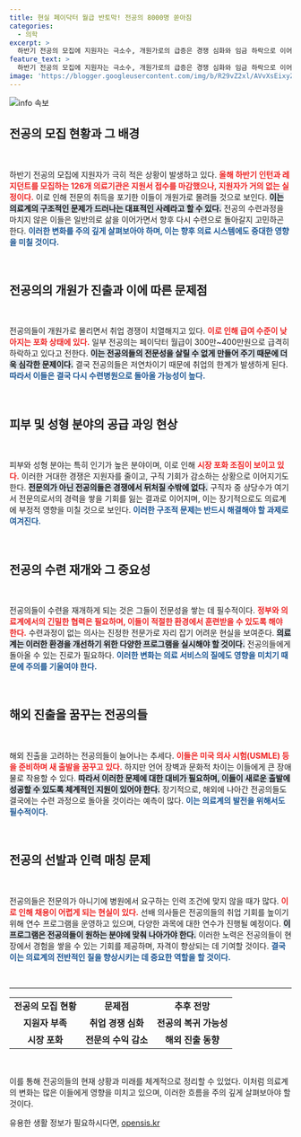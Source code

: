```yaml
---
title: 현실 페이닥터 월급 반토막! 전공의 8000명 쏟아짐
categories:
  - 의학
excerpt: >
  하반기 전공의 모집에 지원자는 극소수, 개원가로의 급증은 경쟁 심화와 임금 하락으로 이어질 전망입니다. 피부 및 성형 등의 인기 분야도 포화 상태로, 많은 전공의가 결국 다시 수련과정으로 돌아올 가능성이 높습니다.
feature_text: >
  하반기 전공의 모집에 지원자는 극소수, 개원가로의 급증은 경쟁 심화와 임금 하락으로 이어질 전망입니다. 피부 및 성형 등의 인기 분야도 포화 상태로, 많은 전공의가 결국 다시 수련과정으로 돌아올 가능성이 높습니다.
image: 'https://blogger.googleusercontent.com/img/b/R29vZ2xl/AVvXsEixyZcFfHzMRdzZMjFBmAUKJYCLCGyLL1o632UiGVXcaFdKo_bkvkuCioo0uUKlGfBVcT3P84aROyZIXSBEx3Aw5nCQ3pTgDom1WDC4m8eifvWiAmWEEVb4x6G_l8C0QH225ldMjyaFvpxGEBGNO37VmDTDMHGhJPq73UglMfDca1-0aw/s1600/blogspot.png'
---
```


<p><img src="https://blogger.googleusercontent.com/img/b/R29vZ2xl/AVvXsEixyZcFfHzMRdzZMjFBmAUKJYCLCGyLL1o632UiGVXcaFdKo_bkvkuCioo0uUKlGfBVcT3P84aROyZIXSBEx3Aw5nCQ3pTgDom1WDC4m8eifvWiAmWEEVb4x6G_l8C0QH225ldMjyaFvpxGEBGNO37VmDTDMHGhJPq73UglMfDca1-0aw/s1600/blogspot.png" alt="info 속보" /></p>

<h2 data-ke-size="size26">전공의 모집 현황과 그 배경</h2>

<p data-ke-size="size16">&nbsp;</p>

<p>하반기 전공의 모집에 지원자가 극히 적은 상황이 발생하고 있다. <b><span style="color: #ee2323;">올해 하반기 인턴과 레지던트를 모집하는 126개 의료기관은 지원서 접수를 마감했으나, 지원자가 거의 없는 실정이다.</span></b> 이로 인해 전문의 취득을 포기한 이들이 개원가로 몰려들 것으로 보인다. <b><span style="background-color: #21538527;">이는 의료계의 구조적인 문제가 드러나는 대표적인 사례라고 할 수 있다.</span></b> 전공의 수련과정을 마치지 않은 이들은 일반의로 삶을 이어가면서 향후 다시 수련으로 돌아갈지 고민하곤 한다. <b><span style="color: #1a5490;">이러한 변화를 주의 깊게 살펴보아야 하며, 이는 향후 의료 시스템에도 중대한 영향을 미칠 것이다.</span></b></p>

<p data-ke-size="size16">&nbsp;</p>

<h2 data-ke-size="size26">전공의의 개원가 진출과 이에 따른 문제점</h2>

<p data-ke-size="size16">&nbsp;</p>

<p>전공의들이 개원가로 몰리면서 취업 경쟁이 치열해지고 있다. <b><span style="color: #ee2323;">이로 인해 급여 수준이 낮아지는 포화 상태에 있다.</span></b> 일부 전공의는 페이닥터 월급이 300만~400만원으로 급격히 하락하고 있다고 전한다. <b><span style="background-color: #21538527;">이는 전공의들의 전문성을 살릴 수 없게 만들어 주기 때문에 더욱 심각한 문제이다.</span></b> 결국 전공의들은 저연차이기 때문에 취업의 한계가 발생하게 된다. <b><span style="color: #1a5490;">따라서 이들은 결국 다시 수련병원으로 돌아올 가능성이 높다.</span></b></p>

<p data-ke-size="size16">&nbsp;</p>

<h2 data-ke-size="size26">피부 및 성형 분야의 공급 과잉 현상</h2>

<p data-ke-size="size16">&nbsp;</p>

<p>피부와 성형 분야는 특히 인기가 높은 분야이며, 이로 인해 <b><span style="color: #ee2323;">시장 포화 조짐이 보이고 있다.</span></b> 이러한 거대한 경쟁은 지원자를 줄이고, 구직 기회가 감소하는 상황으로 이어지기도 한다. <b><span style="background-color: #21538527;">전문의가 아닌 전공의들은 경쟁에서 뒤처질 수밖에 없다.</span></b> 구직자 중 상당수가 여기서 전문의로서의 경력을 쌓을 기회를 잃는 결과로 이어지며, 이는 장기적으로도 의료계에 부정적 영향을 미칠 것으로 보인다. <b><span style="color: #1a5490;">이러한 구조적 문제는 반드시 해결해야 할 과제로 여겨진다.</span></b></p>

<p data-ke-size="size16">&nbsp;</p>

<h2 data-ke-size="size26">전공의 수련 재개와 그 중요성</h2>

<p data-ke-size="size16">&nbsp;</p>

<p>전공의들이 수련을 재개하게 되는 것은 그들이 전문성을 쌓는 데 필수적이다. <b><span style="color: #ee2323;">정부와 의료계에서의 긴밀한 협력은 필요하며, 이들이 적절한 환경에서 훈련받을 수 있도록 해야 한다.</span></b> 수련과정이 없는 의사는 진정한 전문가로 자리 잡기 어려운 현실을 보여준다. <b><span style="background-color: #21538527;">의료계는 이러한 환경을 개선하기 위한 다양한 프로그램을 실시해야 할 것이다.</span></b> 전공의들에게 돌아올 수 있는 진로가 필요하다. <b><span style="color: #1a5490;">이러한 변화는 의료 서비스의 질에도 영향을 미치기 때문에 주의를 기울여야 한다.</span></b></p>

<p data-ke-size="size16">&nbsp;</p>

<h2 data-ke-size="size26">해외 진출을 꿈꾸는 전공의들</h2>

<p data-ke-size="size16">&nbsp;</p>

<p>해외 진출을 고려하는 전공의들이 늘어나는 추세다. <b><span style="color: #ee2323;">이들은 미국 의사 시험(USMLE) 등을 준비하며 새 출발을 꿈꾸고 있다.</span></b> 하지만 언어 장벽과 문화적 차이는 이들에게 큰 장애물로 작용할 수 있다. <b><span style="background-color: #21538527;">따라서 이러한 문제에 대한 대비가 필요하며, 이들이 새로운 출발에 성공할 수 있도록 체계적인 지원이 있어야 한다.</span></b> 장기적으로, 해외에 나아간 전공의들도 결국에는 수련 과정으로 돌아올 것이라는 예측이 많다. <b><span style="color: #1a5490;">이는 의료계의 발전을 위해서도 필수적이다.</span></b></p>

<p data-ke-size="size16">&nbsp;</p>

<h2 data-ke-size="size26">전공의 선발과 인력 매칭 문제</h2>

<p data-ke-size="size16">&nbsp;</p>

<p>전공의들은 전문의가 아니기에 병원에서 요구하는 인력 조건에 맞지 않을 때가 많다. <b><span style="color: #ee2323;">이로 인해 채용이 어렵게 되는 현실이 있다.</span></b> 선배 의사들은 전공의들의 취업 기회를 높이기 위해 연수 프로그램을 운영하고 있으며, 다양한 과목에 대한 연수가 진행될 예정이다. <b><span style="background-color: #21538527;">이 프로그램은 전공의들이 원하는 분야에 맞춰 나아가야 한다.</span></b> 이러한 노력은 전공의들이 현장에서 경험을 쌓을 수 있는 기회를 제공하며, 자격이 향상되는 데 기여할 것이다. <b><span style="color: #1a5490;">결국 이는 의료계의 전반적인 질을 향상시키는 데 중요한 역할을 할 것이다.</span></b></p>

<p data-ke-size="size16">&nbsp;</p>

<hr>

<table style="width:100%">
    <tr>
        <td style="text-align: center; height: 17px;"><b>전공의 모집 현황</b></td>
        <td style="text-align: center; height: 17px;"><b>문제점</b></td>
        <td style="text-align: center; height: 17px;"><b>추후 전망</b></td>
    </tr>
    <tr>
        <td style="text-align: center; height: 17px;"><b>지원자 부족</b></td>
        <td style="text-align: center; height: 17px;"><b>취업 경쟁 심화</b></td>
        <td style="text-align: center; height: 17px;"><b>전공의 복귀 가능성</b></td>
    </tr>
    <tr>
        <td style="text-align: center; height: 17px;"><b>시장 포화</b></td>
        <td style="text-align: center; height: 17px;"><b>전문의 수익 감소</b></td>
        <td style="text-align: center; height: 17px;"><b>해외 진출 동향</b></td>
    </tr>
</table>

<p data-ke-size="size16">&nbsp;</p>

<p>이를 통해 전공의들의 현재 상황과 미래를 체계적으로 정리할 수 있었다. 이처럼 의료계의 변화는 많은 이들에게 영향을 미치고 있으며, 이러한 흐름을 주의 깊게 살펴보아야 할 것이다.</p>
유용한 생활 정보가 필요하시다면, <a href="https://opensis.kr" rel="dofollow">opensis.kr</a>


